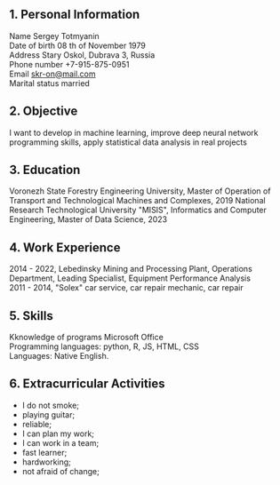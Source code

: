 ## 1. Personal Information

Name           Sergey Totmyanin<br>
Date of birth   08 th of November 1979<br>
Address           Stary Oskol, Dubrava 3, Russia<br>
Phone number   +7-915-875-0951<br>
Email           skr-on@mail.com<br>
Marital status    married

## 2. Objective

I want to develop in machine learning, improve deep neural network programming skills, apply statistical data analysis in real projects

## 3. Education

 Voronezh State Forestry Engineering University, Master of Operation of Transport and Technological Machines and Complexes, 2019
 National Research Technological University "MISIS", Informatics and Computer Engineering, Master of Data Science, 2023

## 4. Work Experience

2014 - 2022, Lebedinsky Mining and Processing Plant, Operations Department, Leading Specialist, Equipment Performance Analysis<br>
2011 - 2014, "Solex" car service, car repair mechanic, car repair

## 5. Skills

Kknowledge of programs Microsoft Office<br>
Programming languages:
python, R, JS, HTML, CSS<br>
Languages:
Native English.

## 6. Extracurricular Activities

- I do not smoke;
- playing guitar;
- reliable;
- I can plan my work;
- I can work in a team;
- fast learner;
- hardworking;
- not afraid of change;

